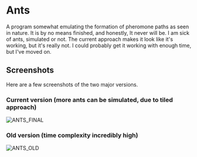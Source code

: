 # Ants
A program somewhat emulating the formation of pheromone paths as seen in nature. It is by no means finished, and honestly, 
It never will be. I am sick of ants, simulated or not. The current approach makes it look like it's working, but it's really not.
I could probably get it working with enough time, but I've moved on. 
## Screenshots
Here are a few screenshots of the two major versions.
### Current version (more ants can be simulated, due to tiled approach)
![ANTS_FINAL](https://user-images.githubusercontent.com/57567946/120119950-bcb47700-c19a-11eb-8f8e-91d418836ab3.png)
### Old version (time complexity incredibly high)
![ANTS_OLD](https://user-images.githubusercontent.com/57567946/120120116-a35ffa80-c19b-11eb-9df0-a98ab7cfc2a0.png)
